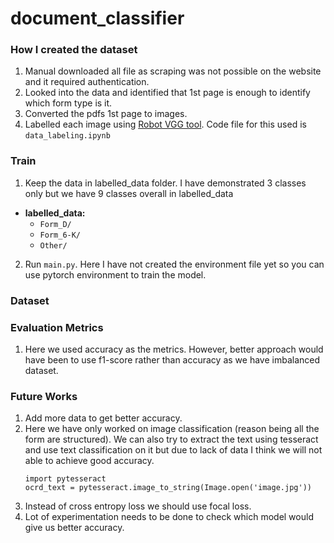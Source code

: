# document_classifier

### How I created the dataset

1. Manual downloaded all file as scraping was not possible on the website and it required authentication.
2. Looked into the data and identified that 1st page is enough to identify which form type is it.
3. Converted the pdfs 1st page to images.
4. Labelled each image using [Robot VGG tool](https://www.robots.ox.ac.uk/~vgg/software/via/via.html). Code file for this used is ```data_labeling.ipynb```

### Train

1. Keep the data in labelled_data folder. I have demonstrated 3 classes only but we have 9 classes overall in labelled_data
  - **labelled_data:**
     - `Form_D/`
     - `Form_6-K/`
     - `Other/`
2. Run ```main.py```. Here I have not created the environment file yet so you can use pytorch environment to train the model. 

### Dataset 




### Evaluation Metrics

1. Here we used accuracy as the metrics. However, better approach would have been to use f1-score rather than accuracy as we have imbalanced dataset.

### Future Works

1. Add more data to get better accuracy.
2. Here we have only worked on image classification (reason being all the form are structured). We can also try to extract the text using tesseract and use text classification on it but due to lack of data I think we will not able to achieve good accuracy. 
   ```
   import pytesseract
   ocrd_text = pytesseract.image_to_string(Image.open('image.jpg'))
   ```
3. Instead of cross entropy loss we should use focal loss.
4. Lot of experimentation needs to be done to check which model would give us better accuracy.
